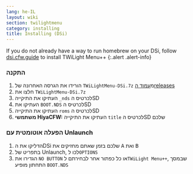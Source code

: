```yaml
---
lang: he-IL
layout: wiki
section: twilightmenu
category: installing
title: Installing (DSi)
---
```


If you do not already have a way to run homebrew on your DSi, follow [dsi.cfw.guide](https://dsi.cfw.guide) to install TWiLight Menu++
{:.alert .alert-info}

### התקנה
1. הורידו את הגרסה האחרונה של `TWiLightMenu-DSi.7z` מ[עמוד הreleases](https://github.com/DS-Homebrew/TWiLightMenu/releases)
1. חלצו את `TWiLightMenu-DSi.7z`
1. העתיקו את התיקייה `_nds` לכרטיס הSD
1. העתיקו את `BOOT.NDS` לכרטיס הSD
1. העתיקו את התיקייה `roms` לכרטיס הSD
1. **משתמשי HiyaCFW:** העתיקו את התיקייה `title` לכרטיס הSD שלכם

### הפעלה אוטומטית עם Unlaunch
1. הדליקו את הDSi שלכם בזמן שאתם מחזיקים את <kbd class="face">A</kbd> ואת <kbd class="face">B</kbd>
1. בתפריט של Unlaunch, לכו ל`OPTIONS`
1. הגדירו את `NO BUTTON` או כל כפתור אחר לבחירתם ל`TWiLight Menu++`, שבמסך התחתון מופיע `BOOT.NDS`
